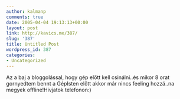 ```yaml
---
author: kalmanp
comments: true
date: 2005-04-04 19:13:13+00:00
layout: post
link: http://kavics.me/387/
slug: '387'
title: Untitled Post
wordpress_id: 387
categories:
- Uncategorized
---
```


Az a baj a bloggolással, hogy gép előtt kell csinálni..és mikor 8 orat gornyedtem bennt a GépIsten előtt akkor már nincs feeling hozzá..na megyek offline!Hivjatok telefonon:)
